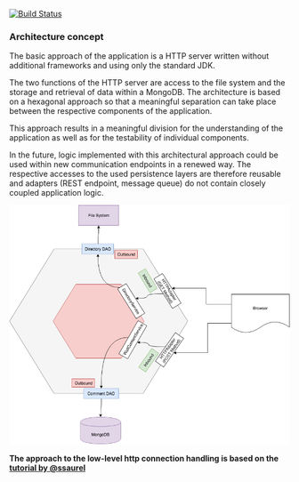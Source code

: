 [![Build Status](https://travis-ci.org/lennartblom/http-content-delivery-server.svg?branch=master)](https://travis-ci.org/lennartblom/http-content-delivery-server)


### Architecture concept

The basic approach of the application is a HTTP server 
written without additional frameworks and using only the standard JDK.

The two functions of the HTTP server are access to the file system and the storage and retrieval of data within a MongoDB. 
The architecture is based on a hexagonal approach so that a meaningful separation can take place between the respective components of the application.

This approach results in a meaningful division for the understanding of the application as well as for the testability of individual components.

In the future, logic implemented with this architectural approach could be used within new communication endpoints in 
a renewed way. The respective accesses to the used persistence layers are therefore reusable and 
adapters (REST endpoint, message queue) do not contain closely coupled application logic.

![](documentation/architecture.png)



**The approach to the low-level http connection handling is based on the [tutorial by @ssaurel](https://medium.com/@ssaurel/create-a-simple-http-web-server-in-java-3fc12b29d5fd)**


